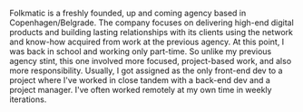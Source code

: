 Folkmatic is a freshly founded, up and coming agency based in Copenhagen/Belgrade. The company focuses on delivering high-end digital products and building lasting relationships with its clients using the network and know-how acquired from work at the previous agency. At this point, I was back in school and working only part-time. So unlike my previous agency stint, this one involved more focused, project-based work, and also more responsibility. Usually, I got assigned as the only front-end dev to a project where I've worked in close tandem with a back-end dev and a project manager. I've often worked remotely at my own time in weekly iterations.